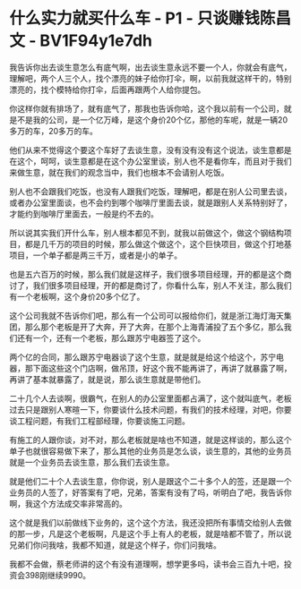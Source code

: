 # 什么实力就买什么车 - P1 - 只谈赚钱陈昌文 - BV1F94y1e7dh

我告诉你出去谈生意怎么有底气啊，出去谈生意永远不要一个人，你就会有底气，理解吧，两个人三个人，找个漂亮的妹子给你打伞，啊，以前我就这样干的，特别漂亮的，找个模特给你打伞，后面再跟两个人给你提包。

你这样你就有排场了，就有底气了，那我也告诉你哈，这个我以前有一个公司，就是不是我的公司，是一个亿万峰，是这个身价20个亿，那他的车呢，就是一辆20多万的车，20多万的车。

他们从来不觉得这个要这个车好了去谈生意，没有没有没有这个说法，谈生意都是在这个，呵呵，谈生意都是在这个办公室里谈，别人也不是看你车，而且对于我们来做生意，就在我们的观念当中，我们也根本不会请别人吃饭。

别人也不会跟我们吃饭，也没有人跟我们吃饭，理解吧，都是在别人公司里去谈，或者办公室里面谈，也不会约到哪个咖啡厅里面去谈，就是跟别人关系特别好了，才能约到咖啡厅里面去，一般是约不去的。

所以说其实我们开什么车，别人根本都见不到，就我以前做这个，做这个钢结构项目，都是几千万的项目的时候，那么做这个做这个，这个巨快项目，做这个打地基项目，一个单子都是两三千万，或者是小的单子。

也是五六百万的时候，那么我们就是这样子，我们很多项目经理，开的都是这个商讨了，我们很多项目经理，开的都是商讨了，你看什么车，别人不关注，那么我们有一个老板啊，这个身价20多个亿了。

这个公司我就不告诉你们吧，那么有一个公司可以报给你们，就是浙江海灯海天集团，那么那个老板是开了大奔，开了大奔，在那个上海青浦投了五个多亿，那么我们还有一个，还有一个老板，那么跟苏宁电器签了这个。

两个亿的合同，那么跟苏宁电器谈了这个生意，就是就是给这个给这个，苏宁电器，那下面这些这个门店啊，做吊顶，好这个我不能再讲了，再讲了就暴露了啊，再讲了基本就暴露了，就是说，那么谈生意就是带他们。

二十几个人去谈啊，很霸气，在别人的办公室里面都占满了，这个就叫底气，老板过去只是跟别人寒暄一下，你要谈什么技术问题，有我们的技术经理，对吧，你要谈工程问题，有我们工程部经理，你要谈施工问题。

有施工的人跟你谈，对不对，那么老板就是啥也不知道，就是这样谈的，那么这个单子也就很容易做下来了，那么其他的业务员是怎么谈，谈生意的，其他的业务员就是一个业务员去谈生意，那么我们去谈生意。

就是他们二十个人去谈生意，你你说，别人是跟这个二十多个人的签，还是跟一个业务员的人签了，好答案有了吧，兄弟，答案有没有了吗，听明白了吧，我告诉你啊，我这个方法成交率非常高的。

这个就是我们以前做线下业务的，这个这个方法，我还没把所有事情交给别人去做的那一步，凡是这个老板啊，凡是这个手上有人的老板，就是啥都不管了，所以说兄弟们你问我啥，我都不知道，就是这个样子，你们问我啥。

我都不会做，蔡老师讲的这个有没有道理啊，想学更多吗，读书会三百九十吧，投资会398刚继续9990。